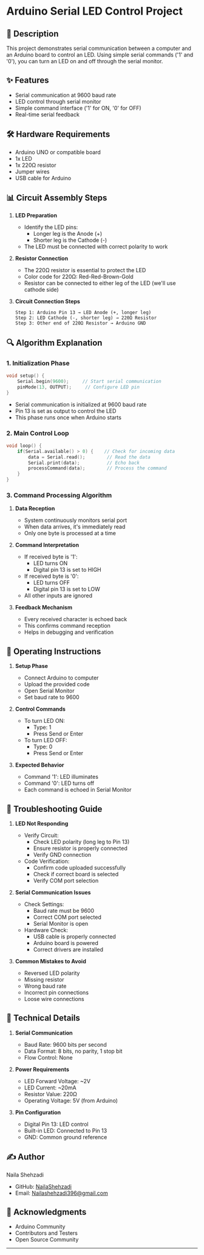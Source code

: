 # Arduino Serial LED Control Project

## 📝 Description

This project demonstrates serial communication between a computer and an Arduino board to control an LED. Using simple serial commands ('1' and '0'), you can turn an LED on and off through the serial monitor.

## ✨ Features

- Serial communication at 9600 baud rate
- LED control through serial monitor
- Simple command interface ('1' for ON, '0' for OFF)
- Real-time serial feedback

## 🛠️ Hardware Requirements

- Arduino UNO or compatible board
- 1x LED
- 1x 220Ω resistor
- Jumper wires
- USB cable for Arduino

## 📊 Circuit Assembly Steps

1. **LED Preparation**
   - Identify the LED pins:
     * Longer leg is the Anode (+)
     * Shorter leg is the Cathode (-)
   - The LED must be connected with correct polarity to work

2. **Resistor Connection**
   - The 220Ω resistor is essential to protect the LED
   - Color code for 220Ω: Red-Red-Brown-Gold
   - Resistor can be connected to either leg of the LED (we'll use cathode side)

3. **Circuit Connection Steps**
   ```
   Step 1: Arduino Pin 13 → LED Anode (+, longer leg)
   Step 2: LED Cathode (-, shorter leg) → 220Ω Resistor
   Step 3: Other end of 220Ω Resistor → Arduino GND
   ```

## 🔍 Algorithm Explanation

### 1. Initialization Phase
```cpp
void setup() {
    Serial.begin(9600);     // Start serial communication
    pinMode(13, OUTPUT);     // Configure LED pin
}
```
- Serial communication is initialized at 9600 baud rate
- Pin 13 is set as output to control the LED
- This phase runs once when Arduino starts

### 2. Main Control Loop
```cpp
void loop() {
    if(Serial.available() > 0) {    // Check for incoming data
        data = Serial.read();        // Read the data
        Serial.print(data);          // Echo back
        processCommand(data);        // Process the command
    }
}
```

### 3. Command Processing Algorithm
1. **Data Reception**
   - System continuously monitors serial port
   - When data arrives, it's immediately read
   - Only one byte is processed at a time

2. **Command Interpretation**
   - If received byte is '1':
     * LED turns ON
     * Digital pin 13 is set to HIGH
   - If received byte is '0':
     * LED turns OFF
     * Digital pin 13 is set to LOW
   - All other inputs are ignored

3. **Feedback Mechanism**
   - Every received character is echoed back
   - This confirms command reception
   - Helps in debugging and verification

## 🚀 Operating Instructions

1. **Setup Phase**
   - Connect Arduino to computer
   - Upload the provided code
   - Open Serial Monitor
   - Set baud rate to 9600

2. **Control Commands**
   - To turn LED ON:
     * Type: 1
     * Press Send or Enter
   - To turn LED OFF:
     * Type: 0
     * Press Send or Enter

3. **Expected Behavior**
   - Command '1': LED illuminates
   - Command '0': LED turns off
   - Each command is echoed in Serial Monitor

## 🔧 Troubleshooting Guide

1. **LED Not Responding**
   - Verify Circuit:
     * Check LED polarity (long leg to Pin 13)
     * Ensure resistor is properly connected
     * Verify GND connection
   - Code Verification:
     * Confirm code uploaded successfully
     * Check if correct board is selected
     * Verify COM port selection

2. **Serial Communication Issues**
   - Check Settings:
     * Baud rate must be 9600
     * Correct COM port selected
     * Serial Monitor is open
   - Hardware Check:
     * USB cable is properly connected
     * Arduino board is powered
     * Correct drivers are installed

3. **Common Mistakes to Avoid**
   - Reversed LED polarity
   - Missing resistor
   - Wrong baud rate
   - Incorrect pin connections
   - Loose wire connections

## 🔬 Technical Details

1. **Serial Communication**
   - Baud Rate: 9600 bits per second
   - Data Format: 8 bits, no parity, 1 stop bit
   - Flow Control: None

2. **Power Requirements**
   - LED Forward Voltage: ~2V
   - LED Current: ~20mA
   - Resistor Value: 220Ω
   - Operating Voltage: 5V (from Arduino)

3. **Pin Configuration**
   - Digital Pin 13: LED control
   - Built-in LED: Connected to Pin 13
   - GND: Common ground reference

## ✍️ Author

Naila Shehzadi
- GitHub: [NailaShehzadi](https://github.com/Nailashehzadi01)
- Email: Nailashehzadi396@gmail.com

## 🙏 Acknowledgments

- Arduino Community
- Contributors and Testers
- Open Source Community

---


